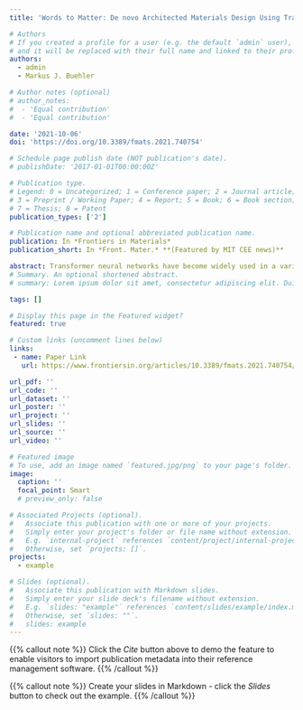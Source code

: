 ```yaml
---
title: 'Words to Matter: De novo Architected Materials Design Using Transformer Neural Networks'

# Authors
# If you created a profile for a user (e.g. the default `admin` user), write the username (folder name) here
# and it will be replaced with their full name and linked to their profile.
authors:
  - admin
  - Markus J. Buehler

# Author notes (optional)
# author_notes:
#  - 'Equal contribution'
#  - 'Equal contribution'

date: '2021-10-06'
doi: 'https://doi.org/10.3389/fmats.2021.740754'

# Schedule page publish date (NOT publication's date).
# publishDate: '2017-01-01T00:00:00Z'

# Publication type.
# Legend: 0 = Uncategorized; 1 = Conference paper; 2 = Journal article;
# 3 = Preprint / Working Paper; 4 = Report; 5 = Book; 6 = Book section;
# 7 = Thesis; 8 = Patent
publication_types: ['2']

# Publication name and optional abbreviated publication name.
publication: In *Frontiers in Materials*
publication_short: In *Front. Mater.* **(Featured by MIT CEE news)**

abstract: Transformer neural networks have become widely used in a variety of AI applications, enabling significant advances in Natural Language Processing (NLP) and computer vision. Here we demonstrate the use of transformer neural networks in the de novo design of architected materials using a unique approach based on text input that enables the design to be directed by descriptive text, such as “a regular lattice of steel”. Since transformer neural nets enable the conversion of data from distinct forms into one another, including text into images, such methods have the potential to be used as a natural-language-driven tool to develop complex materials designs. In this study we use the Contrastive Language-Image Pre-Training (CLIP) and VQGAN neural networks in an iterative process to generate images that reflect text prompt driven materials designs. We then use the resulting images to generate three-dimensional models that can be realized using additive manufacturing, resulting in physical samples of these text-based materials. We present several such word-to-matter examples, and analyze 3D printed material specimen through associated additional finite element analysis, especially focused on mechanical properties including mechanism design. As an emerging new field, such language-based design approaches can have profound impact, including the use of transformer neural nets to generate machine code for 3D printing, optimization of processing conditions, and other end-to-end design environments that intersect directly with human language.
# Summary. An optional shortened abstract.
# summary: Lorem ipsum dolor sit amet, consectetur adipiscing elit. Duis posuere tellus ac convallis placerat. Proin tincidunt magna sed ex sollicitudin condimentum.

tags: []

# Display this page in the Featured widget?
featured: true

# Custom links (uncomment lines below)
links:
 - name: Paper Link
   url: https://www.frontiersin.org/articles/10.3389/fmats.2021.740754/full

url_pdf: ''
url_code: ''
url_dataset: ''
url_poster: ''
url_project: ''
url_slides: ''
url_source: ''
url_video: ''

# Featured image
# To use, add an image named `featured.jpg/png` to your page's folder.
image:
  caption: ''
  focal_point: Smart
  # preview_only: false

# Associated Projects (optional).
#   Associate this publication with one or more of your projects.
#   Simply enter your project's folder or file name without extension.
#   E.g. `internal-project` references `content/project/internal-project/index.md`.
#   Otherwise, set `projects: []`.
projects:
  - example

# Slides (optional).
#   Associate this publication with Markdown slides.
#   Simply enter your slide deck's filename without extension.
#   E.g. `slides: "example"` references `content/slides/example/index.md`.
#   Otherwise, set `slides: ""`.
#   slides: example
---
```


{{% callout note %}}
Click the _Cite_ button above to demo the feature to enable visitors to import publication metadata into their reference management software.
{{% /callout %}}

{{% callout note %}}
Create your slides in Markdown - click the _Slides_ button to check out the example.
{{% /callout %}}

